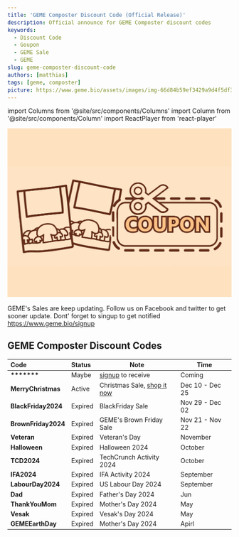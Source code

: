 ```yaml
---
title: 'GEME Composter Discount Code (Official Release)'
description: Official announce for GEME Composter discount codes
keywords:
  - Discount Code
  - Goupon
  - GEME Sale
  - GEME
slug: geme-composter-discount-code
authors: [matthias]
tags: [geme, composter]
picture: https://www.geme.bio/assets/images/img-66d84b59ef3429a9d4f5df3cfc1375f8.png
---
```

<head>
    <meta charSet="utf-8" />
    <meta name="twitter:card" content="summary_large_image" />
    <meta data-rh="true" property="og:image" content="https://www.geme.bio/assets/images/img-66d84b59ef3429a9d4f5df3cfc1375f8.png" />
    <meta data-rh="true" name="twitter:image" content="https://www.geme.bio/assets/images/img-66d84b59ef3429a9d4f5df3cfc1375f8.png"/>
    <meta data-rh="true" property="og:url" content="https://www.geme.bio/blog/geme-composter-discount-code"/>
    <meta data-rh="true" property="og:locale" content="en"/>
</head>

import Columns from '@site/src/components/Columns'
import Column from '@site/src/components/Column'
import ReactPlayer from 'react-player'

![Food Waste Composting](./img/img.png)

GEME's Sales are keep updating. Follow us on Facebook and twitter to get sooner update.
Dont' forget to singup to get notified  https://www.geme.bio/signup

<!-- truncate -->

## GEME Composter Discount Codes 


| Code                | Status  | Note                                             | Time           |
|:--------------------|:--------|--------------------------------------------------|----------------|
| **\*\*\*\*\*\*\***  | Maybe   | [signup](https://www.geme.bio/signup) to receive | Coming         |
| **MerryChristmas**  | Active  | Christmas Sale, [shop it now](https://www.geme.bio/product/geme?discount-code=MerryChristmas)                  | Dec 10 - Dec 25 |
| **BlackFriday2024** | Expired | BlackFriday Sale                                 | Nov 29 - Dec 02 |
| **BrownFriday2024** | Expired | GEME's Brown Friday Sale                         | Nov 21 - Nov 22 |
| **Veteran**         | Expired | Veteran's Day                                    | November       |
| **Halloween**       | Expired | Halloween 2024                                   | October        |
| **TCD2024**         | Expired | TechCrunch Activity 2024                         | October        |
| **IFA2024**         | Expired | IFA Activity 2024                                | September      |
| **LabourDay2024**   | Expired | US Labour Day 2024                               | September      |
| **Dad**             | Expired | Father's Day 2024                                | Jun            |
| **ThankYouMom**     | Expired | Mother's Day 2024                                | May            |
| **Vesak**           | Expired | Vesak's Day 2024                                 | May            |
| **GEMEEarthDay**    | Expired | Mother's Day 2024                                | Apirl          |
